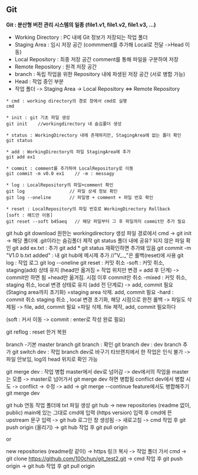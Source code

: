 ## Git
**Git : 분산형 버전 관리 시스템의 일종 (file1.v1, file1.v2, file1.v3, ...)**
* Working Directory : PC 내에 Git 정보가 저장되는 작업 폴더
* Staging Area : 임시 저장 공간 (commment를 추가해 Local로 전달 ->Head 이동)
* Local Repository : 최종 저장 공간 comment를 통해 파일을 구분하여 저장
* Remote Repository : 원격 저장 공간
* branch : 독립 작업을 위한 Repository 내에 파생된 저장 공간 (서로 병합 가능)
* Head : 작업 중인 부분
* 작업 폴더 -> Staging Area -> Local Repository <=> Remote Repository

```
* cmd : working directory의 경로 창에서 cmd로 실행
cmd

* init : git 기초 파일 생성
git init    //workingdirectory 내 숨김폴더 생성

* status : WorkingDirectory 내에 존재하지만, StagingArea에 없는 폴더 확인
git status

* add : WorkingDirectory의 파일 StagingArea에 추가
git add ex1

* commit : comment를 추가하여 LocalRepository로 이동
git commit -m v0.0 ex1    // -m : messagy

* log : LocalRepository의 파일+comment 확인
git log                 // 파일 상세 정보 확인
git log --oneline       // 파일명 + comment + 파일 번호 확인

* reset : LocalRepository의 파일 번호로 WorkingDirectory Rollback
[soft : 헤드만 이동]
git reset --soft b45aeq   // 해당 파일부터 그 후 파일까지 commit만 추가 필요
```
git hub
git download
원한는 workingdirectory 생성
파일 경로에서 cmd -> git init -> 해당 폴더에 .git이라는 숨김폴더 제작
git status 폴더 내에 공유? 되지 않은 파일 확인
git add ex.txt : 추가
git add * 
git status 재확인하면 추가돼 있음
git commit -m "V1.0 b.txt added" : 내 git hub에 메시제 추가   //"V_._"은 롤백(reset)에 사용
git log : 작업 로그
git log --oneline
git reset : 커밋 취소
-soft : 커밋 취소, staging(add) 상태 유지 (head만 옮겨짐 = 작업 위치만 변경 = add 후 단계) -> commit만 하면 됨 
=head만 옮겨짐. 시점 이후 commit만 취소
-mixed : 커밋 취소, staging 취소, local 변경 상태로 유지 (add 전 단계로) -> add, commit 필요 (Staging area까지 초기화)
=staging area 삭제. add, commit 필요
-hard : commit 취소 staging 취소 , local 변경 초기화, 해당 시점으로 완전 롤백 -> 파일도 삭제됨 -> file, add, commit 필요
=파일 삭제. file 제작, add, commit 필요하다

(soft : 커서 이동 -> commit : enter로 작성 완료 필요)

git reflog : reset 한거 복원

branch
-기본 master branch
git branch : 확인
git branch dev : dev branch  추가
git switch dev : 작업 branch dev로 바구기
타브랜치에서 한 작업은 인식 불가 -> 파일 안보임, log의 head 위치로 확인 가능

git merge dev : 작업 병합
master에서 dev로 넘어감 -> dev에서의 작업을 master는 모름
-> master로 넘어가서 git merge dev 하면 병합됨
conflict
dev에서 병합 시도 -> conflict -> 수정 -> add -> git merge --continue
feature에서도 병합해주기 git merge dev


git hub 연동
작업 폴더에 txt 파일 생성
git hub -> new repositories (readme 없이, public)
main에 있는 그대로 cmd에 입력 (https version)
입력 후 cmd에 뜬 upstream 문구 입력
-> git hub 로그인 창 생성됨
-> 새로고침
-> cmd 작업 후 git push origin (올리기)
-> git hub 작업 후 git pull origin


or


new repositories (readme랑 같이)
-> https 링크 복사
-> 작업 폴더 가서 cmd
-> git clone https://github.com/100chun/git_test2.git
-> cmd 작업 후 git push origin
-> git hub 작업 후 git pull origin
